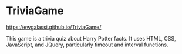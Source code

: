 # TriviaGame

https://ewgalassi.github.io/TriviaGame/

This game is a trivia quiz about Harry Potter facts.  It uses HTML, CSS, JavaScript, and JQuery, particularly timeout and interval functions.
